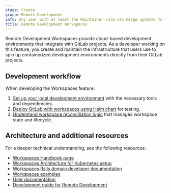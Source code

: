 ```yaml
---
stage: Create
group: Remote Development
info: Any user with at least the Maintainer role can merge updates to this content. For details, see https://docs.gitlab.com/development/development_processes/#development-guidelines-review.
title: Remote Development Workspaces
---
```


Remote Development Workspaces provide cloud-based development environments that integrate with GitLab projects.
As a developer working on this feature, you create and maintain the infrastructure that users use to
spin up containerized development environments directly from their GitLab projects.

## Development workflow

When developing the Workspaces feature:

1. [Set up your local development environment](local_development_setup.md) with the necessary tools and dependencies.
1. [Deploy GitLab with workspaces using Helm chart](deployment_and_infrastructure.md) for testing.
1. [Understand workspace reconciliation logic](reconciliation_logic.md) that manages workspace state and lifecycle.

## Architecture and additional resources

For a deeper technical understanding, see the following resources:

- [Workspaces Handbook page](https://handbook.gitlab.com/handbook/engineering/architecture/design-documents/workspaces/)
- [Workspaces Architecture for Kubernetes setup](https://handbook.gitlab.com/handbook/engineering/architecture/design-documents/workspaces/architecture_kubernetes_setup/)
- [Workspaces Rails domain developer documentation](https://gitlab.com/gitlab-org/gitlab/-/blob/master/ee/lib/remote_development/README.md)
- [Workspaces examples](https://gitlab.com/gitlab-org/workspaces/examples)
- [User documentation](../../user/workspace/_index.md)
- [Development guide for Remote Development](https://gitlab.com/gitlab-org/cluster-integration/gitlab-agent/-/blob/master/doc/remote_development/developing.md)
